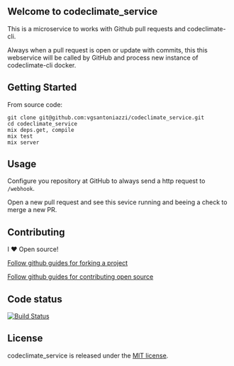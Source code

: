 ## Welcome to codeclimate_service

This is a microservice to works with Github pull requests and codeclimate-cli.

Always when a pull request is open or update with commits, this this webservice will be called by GitHub and process new instance of codeclimate-cli docker.

## Getting Started

From source code:

```
git clone git@github.com:vgsantoniazzi/codeclimate_service.git
cd codeclimate_service
mix deps.get, compile
mix test
mix server
```

## Usage

Configure you repository at GitHub to always send a http request to `/webhook`.

Open a new pull request and see this sevice running and beeing a check to merge a new PR.

## Contributing

I :heart: Open source!

[Follow github guides for forking a project](https://guides.github.com/activities/forking/)

[Follow github guides for contributing open source](https://guides.github.com/activities/contributing-to-open-source/#contributing)

## Code status

[![Build Status](https://travis-ci.org/vgsantoniazzi/codeclimate_service.svg?branch=master)](https://travis-ci.org/vgsantoniazzi/codeclimate_service)

## License

codeclimate_service is released under the [MIT license](http://opensource.org/licenses/MIT).
